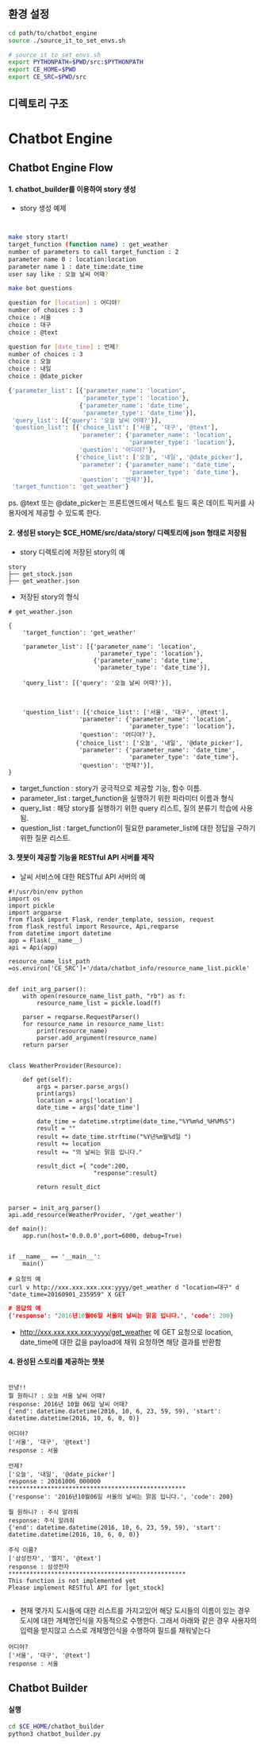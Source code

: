 
## 환경 설정
```bash
cd path/to/chatbot_engine
source ./source_it_to_set_envs.sh
```

```bash
# source_it_to_set_envs.sh
export PYTHONPATH=$PWD/src:$PYTHONPATH
export CE_HOME=$PWD
export CE_SRC=$PWD/src
```

## 디렉토리 구조


# Chatbot Engine

## Chatbot Engine Flow

#### 1. chatbot_builder를 이용하여 story 생성

+ story 생성 예제

```bash


make story start!
target_function (function name) : get_weather
number of parameters to call target_function : 2
parameter name 0 : location:location
parameter name 1 : date_time:date_time
user say like : 오늘 날씨 어때?

make bot questions

question for [location] : 어디야?
number of choices : 3
choice : 서울
choice : 대구
choice : @text

question for [date_time] : 언제?
number of choices : 3
choice : 오늘
choice : 내일
choice : @date_picker

{'parameter_list': [{'parameter_name': 'location',
                     'parameter_type': 'location'},
                    {'parameter_name': 'date_time',
                     'parameter_type': 'date_time'}],
 'query_list': [{'query': '오늘 날씨 어때?'}],
 'question_list': [{'choice_list': ['서울', '대구', '@text'],
                    'parameter': {'parameter_name': 'location',
                                  'parameter_type': 'location'},
                    'question': '어디야?'},
                   {'choice_list': ['오늘', '내일', '@date_picker'],
                    'parameter': {'parameter_name': 'date_time',
                                  'parameter_type': 'date_time'},
                    'question': '언제?'}],
 'target_function': 'get_weather'}


```

ps. @text 또는 @date_picker는 프론트엔드에서 텍스트 필드 혹은 데이트 픽커를 사용자에게 제공할 수 있도록 한다.

#### 2. 생성된 story는 $CE_HOME/src/data/story/ 디렉토리에 json 형태로 저장됨

+ story 디렉토리에 저장된 story의 예 

```
story
├── get_stock.json
├── get_weather.json
```

+ 저장된 story의 형식

```
# get_weather.json

{ 
    'target_function': 'get_weather'

    'parameter_list': [{'parameter_name': 'location',
                         'parameter_type': 'location'},
                        {'parameter_name': 'date_time',
                         'parameter_type': 'date_time'}],

    'query_list': [{'query': '오늘 날씨 어때?'}],

    

    'question_list': [{'choice_list': ['서울', '대구', '@text'],
                    'parameter': {'parameter_name': 'location',
                                  'parameter_type': 'location'},
                    'question': '어디야?'},
                   {'choice_list': ['오늘', '내일', '@date_picker'],
                    'parameter': {'parameter_name': 'date_time',
                                  'parameter_type': 'date_time'},
                    'question': '언제?'}],
}
```

+ target_function : story가 궁극적으로 제공할 기능, 함수 이름.
+ parameter_list : target_function을 실행하기 위한 파라미터 이름과 형식  
+ query_list : 해당 story를 실행하기 위한 query 리스트, 질의 분류기 학습에 사용됨.
+ question_list : target_function이 필요한 parameter_list에 대한 정답을 구하기 위한 질문 리스트.


#### 3. 챗봇이 제공할 기능을 RESTful API 서버를 제작

+ 날씨 서비스에 대한 RESTful API 서버의 예

```
#!/usr/bin/env python
import os
import pickle
import argparse
from flask import Flask, render_template, session, request
from flask_restful import Resource, Api,reqparse 
from datetime import datetime
app = Flask(__name__)
api = Api(app)

resource_name_list_path =os.environ['CE_SRC']+'/data/chatbot_info/resource_name_list.pickle'


def init_arg_parser():
    with open(resource_name_list_path, "rb") as f:
        resource_name_list = pickle.load(f)

    parser = reqparse.RequestParser()
    for resource_name in resource_name_list:
        print(resource_name)
        parser.add_argument(resource_name)
    return parser


class WeatherProvider(Resource):
    
    def get(self):
        args = parser.parse_args()
        print(args)
        location = args['location']
        date_time = args['date_time']
    
        date_time = datetime.strptime(date_time,"%Y%m%d_%H%M%S")
        result = ""
        result += date_time.strftime("%Y년%m월%d일 ")
        result += location
        result += "의 날씨는 맑음 입니다."

        result_dict ={ "code":200, 
                        "response":result}

        return result_dict


parser = init_arg_parser()
api.add_resource(WeatherProvider, '/get_weather')

def main():
    app.run(host='0.0.0.0',port=6000, debug=True)


if __name__ == '__main__':
    main()
```   

```
# 요청의 예
curl v http://xxx.xxx.xxx.xxx:yyyy/get_weather d "location=대구" d "date_time=20160901_235959" X GET
```

```json
# 응답의 예
{'response': '2016년10월06일 서울의 날씨는 맑음 입니다.', 'code': 200}
``` 

+ http://xxx.xxx.xxx.xxx:yyyy/get_weather 에 GET 요청으로 location, date_time에 대한 값을 payload에 채워 요청하면 해당 결과를 반환함     

#### 4. 완성된 스토리를 제공하는 챗봇

```

안녕!!
뭘 원하니? : 오늘 서울 날씨 어때?
response: 2016년 10월 06일 날씨 어때?
{'end': datetime.datetime(2016, 10, 6, 23, 59, 59), 'start': datetime.datetime(2016, 10, 6, 0, 0)}

어디야?
['서울', '대구', '@text']
response : 서울

언제?
['오늘', '내일', '@date_picker']
response : 20161006_000000
**************************************************
{'response': '2016년10월06일 서울의 날씨는 맑음 입니다.', 'code': 200}

뭘 원하니? : 주식 알려줘
response: 주식 알려줘
{'end': datetime.datetime(2016, 10, 6, 23, 59, 59), 'start': datetime.datetime(2016, 10, 6, 0, 0)}

주식 이름?
['삼성전자', '엘지', '@text']
response : 삼성전자
**************************************************
This function is not implemented yet
Please implement RESTful API for [get_stock]


```

+ 현재 몇가지 도시들에 대한 리스트를 가지고있어 해당 도시들의 이름이 있는 경우 도시에 대한 개체명인식을 자동적으로 수행한다. 그래서 아래와 같은 경우 사용자의 입력을 받지않고 스스로 개체명인식을 수행하여 필드를 채워넣는다 

```
어디야?
['서울', '대구', '@text']
response : 서울
```



## Chatbot Builder

#### 실행

```bash
cd $CE_HOME/chatbot_builder
python3 chatbot_builder.py
```

##

